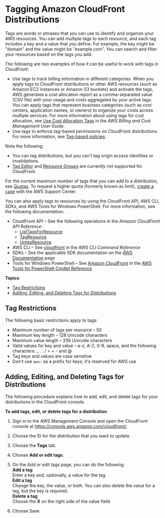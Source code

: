 # Tagging Amazon CloudFront Distributions<a name="tagging"></a>

Tags are words or phrases that you can use to identify and organize your AWS resources\. You can add multiple tags to each resource, and each tag includes a key and a value that you define\. For example, the key might be "domain" and the value might be "example\.com"\. You can search and filter your resources based on the tags you add\. 

The following are two examples of how it can be useful to work with tags in CloudFront: 
+ Use tags to track billing information in different categories\. When you apply tags to CloudFront distributions or other AWS resources \(such as Amazon EC2 instances or Amazon S3 buckets\) and activate the tags, AWS generates a cost allocation report as a comma\-separated value \(CSV file\) with your usage and costs aggregated by your active tags\. You can apply tags that represent business categories \(such as cost centers, application names, or owners\) to organize your costs across multiple services\. For more information about using tags for cost allocation, see [Use Cost Allocation Tags](https://docs.aws.amazon.com/awsaccountbilling/latest/aboutv2/cost-alloc-tags.html) in the *AWS Billing and Cost Management User Guide*\.
+ Use tags to enforce tag\-based permissions on CloudFront distributions\. For more information, see [Tag\-based policies](access-control-overview.md#access-control-manage-access-intro-tag-policies)\.

Note the following:
+ You can tag distributions, but you can't tag origin access identities or invalidations\.
+ [Tag Editor](https://docs.aws.amazon.com/ARG/latest/userguide/tag-editor.html) and [Resource Groups](https://docs.aws.amazon.com/ARG/latest/userguide/welcome.html) are currently not supported for CloudFront\. 

For the current maximum number of tags that you can add to a distribution, see [Quotas](cloudfront-limits.md)\. To request a higher quota \(formerly known as limit\), [create a case](https://console.aws.amazon.com/support/home#/case/create?issueType=service-limit-increase&limitType=service-code-cloudfront-distributions) with the AWS Support Center\.

You can also apply tags to resources by using the CloudFront API, AWS CLI, SDKs, and AWS Tools for Windows PowerShell\. For more information, see the following documentation:
+ CloudFront API – See the following operations in the *Amazon CloudFront API Reference*:
  + [ListTagsForResource](https://docs.aws.amazon.com/cloudfront/latest/APIReference/API_ListTagsForResource.html) 
  + [TagResource](https://docs.aws.amazon.com/cloudfront/latest/APIReference/API_TagResource.html) 
  + [UntagResource](https://docs.aws.amazon.com/cloudfront/latest/APIReference/API_UntagResource.html) 
+ AWS CLI – See [cloudfront](https://docs.aws.amazon.com/cli/latest/reference/cloudfront/index.html) in the *AWS CLI Command Reference*
+ SDKs – See the applicable SDK documentation on the [AWS Documentation](https://docs.aws.amazon.com/) page
+ Tools for Windows PowerShell – See [Amazon CloudFront](https://docs.aws.amazon.com/powershell/latest/reference/items/Amazon_CloudFront_cmdlets.html) in the [AWS Tools for PowerShell Cmdlet Reference](https://docs.aws.amazon.com/powershell/latest/reference/)

**Topics**
+ [Tag Restrictions](#tagging-restrictions)
+ [Adding, Editing, and Deleting Tags for Distributions](#tagging-add-edit-delete)

## Tag Restrictions<a name="tagging-restrictions"></a>

The following basic restrictions apply to tags:
+ Maximum number of tags per resource – 50
+ Maximum key length – 128 Unicode characters
+ Maximum value length – 256 Unicode characters
+ Valid values for key and value – a\-z, A\-Z, 0\-9, space, and the following characters: \_ \. : / = \+ \- and @
+ Tag keys and values are case sensitive
+ Don't use `aws:` as a prefix for keys; it's reserved for AWS use

## Adding, Editing, and Deleting Tags for Distributions<a name="tagging-add-edit-delete"></a>

The following procedure explains how to add, edit, and delete tags for your distributions in the CloudFront console\.<a name="tagging-add-edit-delete-procedure"></a>

**To add tags, edit, or delete tags for a distribution**

1. Sign in to the AWS Management Console and open the CloudFront console at [https://console\.aws\.amazon\.com/cloudfront/](https://console.aws.amazon.com/cloudfront/)\.

1. Choose the ID for the distribution that you want to update\.

1. Choose the **Tags** tab\.

1. Choose **Add or edit tags**\.

1. On the Add or edit tags page, you can do the following:  
**Add a tag**  
Enter a key and, optionally, a value for the tag\.  
**Edit a tag**  
Change the key, the value, or both\. You can also delete the value for a tag, but the key is required\.  
**Delete a tag**  
Choose the **X** on the right side of the value field\.

1. Choose Save\.